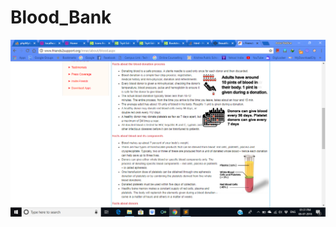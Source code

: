 # Blood_Bank

![](https://github.com/shruti-rathore11/Blood_Bank/blob/main/using/Screenshots/Screenshot%20(10).png)
